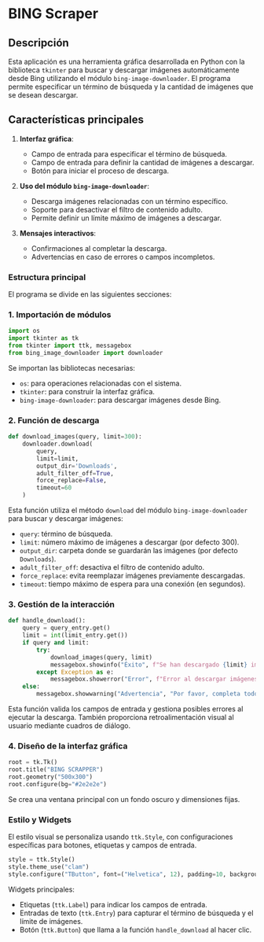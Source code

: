 # BING Scraper

## Descripción
Esta aplicación es una herramienta gráfica desarrollada en Python con la biblioteca `tkinter` para buscar y descargar imágenes automáticamente desde Bing utilizando el módulo `bing-image-downloader`. El programa permite especificar un término de búsqueda y la cantidad de imágenes que se desean descargar.


## Características principales
1. **Interfaz gráfica**: 
   - Campo de entrada para especificar el término de búsqueda.
   - Campo de entrada para definir la cantidad de imágenes a descargar.
   - Botón para iniciar el proceso de descarga.

2. **Uso del módulo `bing-image-downloader`**:
   - Descarga imágenes relacionadas con un término específico.
   - Soporte para desactivar el filtro de contenido adulto.
   - Permite definir un límite máximo de imágenes a descargar.

3. **Mensajes interactivos**:
   - Confirmaciones al completar la descarga.
   - Advertencias en caso de errores o campos incompletos.

### Estructura principal
El programa se divide en las siguientes secciones:

### 1. **Importación de módulos**
```python
import os
import tkinter as tk
from tkinter import ttk, messagebox
from bing_image_downloader import downloader
```
Se importan las bibliotecas necesarias:
- `os`: para operaciones relacionadas con el sistema.
- `tkinter`: para construir la interfaz gráfica.
- `bing-image-downloader`: para descargar imágenes desde Bing.


### 2. **Función de descarga**
```python
def download_images(query, limit=300):
    downloader.download(
        query, 
        limit=limit, 
        output_dir='Downloads', 
        adult_filter_off=True, 
        force_replace=False, 
        timeout=60
    )
```
Esta función utiliza el método `download` del módulo `bing-image-downloader` para buscar y descargar imágenes:
- `query`: término de búsqueda.
- `limit`: número máximo de imágenes a descargar (por defecto 300).
- `output_dir`: carpeta donde se guardarán las imágenes (por defecto `Downloads`).
- `adult_filter_off`: desactiva el filtro de contenido adulto.
- `force_replace`: evita reemplazar imágenes previamente descargadas.
- `timeout`: tiempo máximo de espera para una conexión (en segundos).

### 3. **Gestión de la interacción**
```python
def handle_download():
    query = query_entry.get()
    limit = int(limit_entry.get())
    if query and limit:
        try:
            download_images(query, limit)
            messagebox.showinfo("Éxito", f"Se han descargado {limit} imágenes de '{query}' en la carpeta 'Descargas'")
        except Exception as e:
            messagebox.showerror("Error", f"Error al descargar imágenes: {e}")
    else:
        messagebox.showwarning("Advertencia", "Por favor, completa todos los campos")
```
Esta función valida los campos de entrada y gestiona posibles errores al ejecutar la descarga. También proporciona retroalimentación visual al usuario mediante cuadros de diálogo.


### 4. **Diseño de la interfaz gráfica**
```python
root = tk.Tk()
root.title("BING SCRAPPER")
root.geometry("500x300")
root.configure(bg="#2e2e2e")
```
Se crea una ventana principal con un fondo oscuro y dimensiones fijas.

### Estilo y Widgets
El estilo visual se personaliza usando `ttk.Style`, con configuraciones específicas para botones, etiquetas y campos de entrada.
```python
style = ttk.Style()
style.theme_use("clam")
style.configure("TButton", font=("Helvetica", 12), padding=10, background="#4a4a4a", foreground="#ffffff")
```

Widgets principales:
- Etiquetas (`ttk.Label`) para indicar los campos de entrada.
- Entradas de texto (`ttk.Entry`) para capturar el término de búsqueda y el límite de imágenes.
- Botón (`ttk.Button`) que llama a la función `handle_download` al hacer clic.
